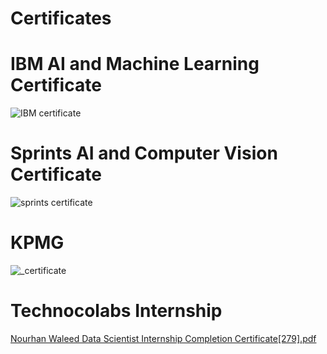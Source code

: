 # Certificates

# IBM AI and Machine Learning Certificate
![IBM certificate](https://github.com/nourhan-waleeed/Certificates/assets/83437486/204eae60-414c-4a59-bd0c-92e969a61372)
# Sprints AI and Computer Vision Certificate
![sprints certificate](https://github.com/nourhan-waleeed/Certificates/assets/83437486/44105f96-843a-4898-ba11-9bd41c16196d)
# KPMG
![_certificate](https://github.com/nourhan-waleeed/Certificates/assets/83437486/44b6bf3d-13c1-4aec-8a59-d07080248260)
# Technocolabs Internship 
[Nourhan Waleed Data Scientist Internship Completion Certificate[279].pdf](https://github.com/nourhan-waleeed/Certificates/files/13800736/Nourhan.Waleed.Data.Scientist.Internship.Completion.Certificate.279.pdf)
